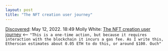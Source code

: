 ```yaml
---
layout: post
title: "The NFT creation user journey"
---
```

[Discovered](http://rolandtanglao.com/2020/07/29/p1-blogthis-checkvist-list-links-to-blog/): May 12, 2022. 18:49 Molly White: [The NFT creation user journey](https://blog.mollywhite.net/the-nft-creation-user-journey/) <-- `"This is a one-time action, but because it requires interaction with the blockchain it incurs a gas fee. As I write this, Etherscan estimates about 0.05 ETH to do this, or around $100. Ouch"`
